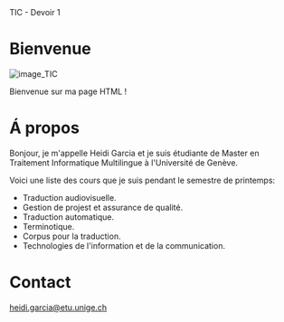 <!DOCTYPE html>
<html>
  <head>
    TIC - Devoir 1
    <meta name="Heidi Garcia" content="MATIM/TIC">
    <link rel="stylesheet" type="text/css" href="styles.css">
</head>

  </head>
  <body>
    <h1>Bienvenue</h1>
    <picture>
      <img src="https://www.lesinfos.ma/static/image_500_285_20230525_1319080617.jpeg" alt="image_TIC">
    </picture>
    <p>Bienvenue sur ma page HTML ! </p>
    <h1>Á propos</h1>
    <p>Bonjour, je m'appelle Heidi Garcia et je suis étudiante de Master en Traitement Informatique Multilingue à l'Université de Genève. </p>
    <p>Voici une liste des cours que je suis pendant le semestre de printemps: </p>
    <ul>
      <li>Traduction audiovisuelle.</li>
      <li>Gestion de projest et assurance de qualité.</li>
      <li>Traduction automatique.</li>
      <li>Terminotique.</li>
      <li>Corpus pour la traduction.</li>
      <li>Technologies de l'information et de la communication.</li>
    </ul>
    <h1>Contact</h1>
    <a href="heidi.garcia@etu.unige.ch">heidi.garcia@etu.unige.ch</a>

  </body>
</html>
